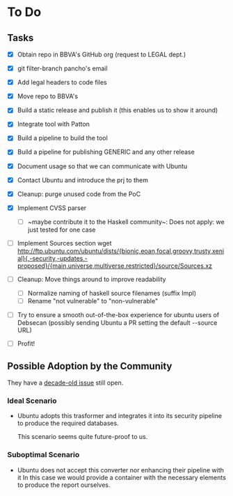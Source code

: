 # To Do

## Tasks

- [x] Obtain repo in BBVA's GitHub org (request to LEGAL dept.)
- [x] git filter-branch pancho's email
- [x] Add legal headers to code files
- [x] Move repo to BBVA's
- [x] Build a static release and publish it (this enables us to show it around)
- [x] Integrate tool with Patton
- [x] Build a pipeline to build the tool
- [x] Build a pipeline for publishing GENERIC and any other release
- [x] Document usage so that we can communicate with Ubuntu
- [x] Contact Ubuntu and introduce the prj to them
- [x] Cleanup: purge unused code from the PoC
- [x] Implement CVSS parser
  - [ ] ~maybe contribute it to the Haskell community~: Does not apply: we just tested for one case
- [ ] Implement Sources section
	wget http://ftp.ubuntu.com/ubuntu/dists/{bionic,eoan,focal,groovy,trusty,xenial}{,-security,-updates,-proposed}/{main,universe,multiverse,restricted}/source/Sources.xz
- [ ] Cleanup: Move things around to improve readability
  - [ ] Normalize naming of haskell source filenames (suffix Impl)
  - [ ] Rename "not vulnerable" to "non-vulnerable"
- [ ] Try to ensure a smooth out-of-the-box experience for ubuntu users of Debsecan (possibly sending Ubuntu a PR setting the default --source URL)
- [ ] Profit!


## Possible Adoption by the Community

They have a [decade-old issue][IILF] still open.

[IILF]: https://bugs.launchpad.net/ubuntu/+source/debsecan/+bug/95925


### Ideal Scenario

- Ubuntu adopts this trasformer and integrates it into its security pipeline to
  produce the required databases.

  This scenario seems quite future-proof to us.


### Suboptimal Scenario

- Ubuntu does not accept this converter nor enhancing their pipeline with it
  In this case we would provide a container with the necessary elements to
  produce the report ourselves.
